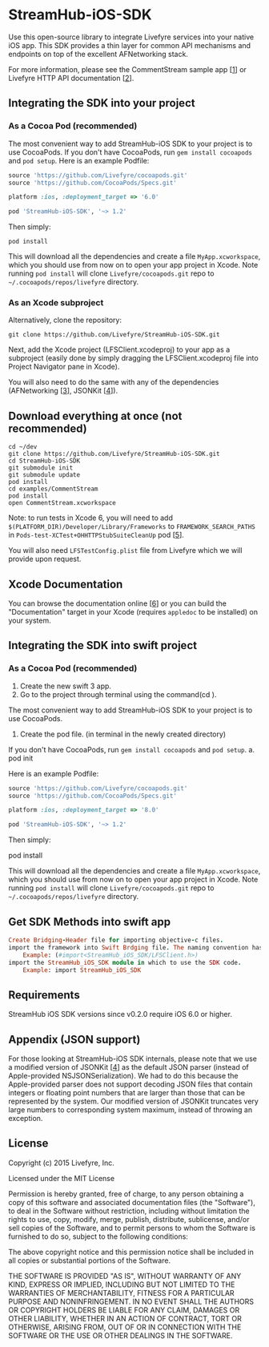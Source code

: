 StreamHub-iOS-SDK
=================

Use this open-source library to integrate Livefyre services into your native iOS app.  This SDK provides a thin layer for common API mechanisms and endpoints on top of the excellent AFNetworking stack.

For more information, please see the CommentStream sample app [[1]] or Livefyre HTTP API documentation [[2]].

## Integrating the SDK into your project

### As a Cocoa Pod (recommended)

The most convenient way to add StreamHub-iOS SDK to your project is to use CocoaPods.
If you don't have CocoaPods, run `gem install cocoapods` and `pod setup`.
Here is an example Podfile:

```ruby
source 'https://github.com/Livefyre/cocoapods.git'
source 'https://github.com/CocoaPods/Specs.git'

platform :ios, :deployment_target => '6.0'

pod 'StreamHub-iOS-SDK', '~> 1.2'
```

Then simply:

    pod install

This will download all the dependencies and create a file `MyApp.xcworkspace`, which you should use from now on to open your app project in Xcode. Note running `pod install` will clone `Livefyre/cocoapods.git` repo to `~/.cocoapods/repos/livefyre` directory.

### As an Xcode subproject

Alternatively, clone the repository:

    git clone https://github.com/Livefyre/StreamHub-iOS-SDK.git

Next, add the Xcode project (LFSClient.xcodeproj) to your app as a subproject (easily done by simply dragging the LFSClient.xcodeproj file into Project Navigator pane in Xcode).

You will also need to do the same with any of the dependencies (AFNetworking [[3]], JSONKit [[4]]).

## Download everything at once (not recommended)

    cd ~/dev
    git clone https://github.com/Livefyre/StreamHub-iOS-SDK.git
    cd StreamHub-iOS-SDK
    git submodule init
    git submodule update
    pod install
    cd examples/CommentStream
    pod install
    open CommentStream.xcworkspace

Note: to run tests in Xcode 6, you will need to add `$(PLATFORM_DIR)/Developer/Library/Frameworks` to `FRAMEWORK_SEARCH_PATHS` in `Pods-test-XCTest+OHHTTPStubSuiteCleanUp` pod [[5]].

You will also need `LFSTestConfig.plist` file from Livefyre which we will provide upon request.

## Xcode Documentation

You can browse the documentation online [[6]] or you can build the "Documentation" target in your Xcode (requires `appledoc` to be installed) on your system.


## Integrating the SDK into swift project

### As a Cocoa Pod (recommended)

1. Create the new swift 3 app.
2. Go to the project through terminal using the command(cd <projectname>).

The most convenient way to add StreamHub-iOS SDK to your project is to use CocoaPods.

1. Create the pod file. (in terminal in the newly created directory) 

If you don't have CocoaPods, run `gem install cocoapods` and `pod setup`.
a. pod init

Here is an example Podfile:

```ruby
source 'https://github.com/Livefyre/cocoapods.git'
source 'https://github.com/CocoaPods/Specs.git'

platform :ios, :deployment_target => '8.0'

pod 'StreamHub-iOS-SDK', '~> 1.2'
```

Then simply:

pod install

This will download all the dependencies and create a file `MyApp.xcworkspace`, which you should use from now on to open your app project in Xcode. Note running `pod install` will clone `Livefyre/cocoapods.git` repo to `~/.cocoapods/repos/livefyre` directory.

## Get SDK Methods into swift app
```ruby
Create Bridging-Header file for importing objective-c files.
import the framework into Swift Brdging file. The naming convention has changed to use _(underscore) instead of -(dash)  
    Example: (#import<StreamHub_iOS_SDK/LFSClient.h>)
import the StreamHub_iOS_SDK module in which to use the SDK code.
    Example: import StreamHub_iOS_SDK    
```

## Requirements

StreamHub iOS SDK versions since v0.2.0 require iOS 6.0 or higher.

## Appendix (JSON support)

For those looking at StreamHub-iOS SDK internals, please note that we use a modified version of JSONKit [[4]] as the default JSON parser (instead of Apple-provided NSJSONSerialization). We had to do this because the Apple-provided parser does not support decoding JSON files that contain integers or floating point numbers that are larger than those that can be represented by the system. Our modified version of JSONKit truncates very large numbers to corresponding system maximum, instead of throwing an exception.

## License

Copyright (c) 2015 Livefyre, Inc.

Licensed under the MIT License

Permission is hereby granted, free of charge, to any person obtaining a copy of
this software and associated documentation files (the "Software"), to deal in
the Software without restriction, including without limitation the rights to
use, copy, modify, merge, publish, distribute, sublicense, and/or sell copies
of the Software, and to permit persons to whom the Software is furnished to do
so, subject to the following conditions:

The above copyright notice and this permission notice shall be included in all
copies or substantial portions of the Software.

THE SOFTWARE IS PROVIDED "AS IS", WITHOUT WARRANTY OF ANY KIND, EXPRESS OR
IMPLIED, INCLUDING BUT NOT LIMITED TO THE WARRANTIES OF MERCHANTABILITY,
FITNESS FOR A PARTICULAR PURPOSE AND NONINFRINGEMENT. IN NO EVENT SHALL THE
AUTHORS OR COPYRIGHT HOLDERS BE LIABLE FOR ANY CLAIM, DAMAGES OR OTHER
LIABILITY, WHETHER IN AN ACTION OF CONTRACT, TORT OR OTHERWISE, ARISING FROM,
OUT OF OR IN CONNECTION WITH THE SOFTWARE OR THE USE OR OTHER DEALINGS IN THE
SOFTWARE.

[1]: https://github.com/Livefyre/StreamHub-iOS-CommentStream-App
[2]: https://answers.livefyre.com/developers/reference/http-reference/
[3]: https://github.com/mattt/AFNetworking
[4]: https://github.com/escherba/JSONKit
[5]: http://stackoverflow.com/a/24651704
[6]: https://livefyre.github.com/StreamHub-iOS-SDK/
